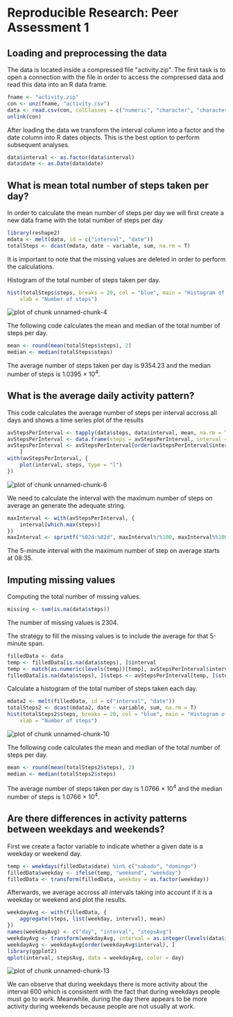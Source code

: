 # Reproducible Research: Peer Assessment 1


## Loading and preprocessing the data

The data is located inside a compressed file "activity.zip". The first task is to open a connection with the file in order to access the compressed data and read this data into an R data frame.


```r
fname <- "activity.zip"
con <- unz(fname, "activity.csv")
data <- read.csv(con, colClasses = c("numeric", "character", "character"))
unlink(con)
```


After loading the data we transform the interval column into a factor and the date column into R dates objects. This is the best option to perform subsequent analyses.


```r
data$interval <- as.factor(data$interval)
data$date <- as.Date(data$date)
```




## What is mean total number of steps taken per day?

In order to calculate the mean number of steps per day we will first create a new data frame with the total number of steps per day


```r
library(reshape2)
mdata <- melt(data, id = c("interval", "date"))
totalSteps <- dcast(mdata, date ~ variable, sum, na.rm = T)
```


It is important to note that the missing values are deleted in order to perform the calculations.

Histogram of the total number of steps taken per day.


```r
hist(totalSteps$steps, breaks = 20, col = "blue", main = "Histogram of total number of steps per day", 
    xlab = "Number of steps")
```

![plot of chunk unnamed-chunk-4](figure/unnamed-chunk-4.png) 


The following code calculates the mean and median of the total number of steps per day.


```r
mean <- round(mean(totalSteps$steps), 2)
median <- median(totalSteps$steps)
```

The average number of steps taken per day is 9354.23 and the median number of steps is 1.0395 &times; 10<sup>4</sup>.


## What is the average daily activity pattern?

This code calculates the average number of steps per interval accross all days and shows a time series plot of the results


```r
avStepsPerInterval <- tapply(data$steps, data$interval, mean, na.rm = T)
avStepsPerInterval <- data.frame(steps = avStepsPerInterval, interval = as.integer(levels(data$interval)))
avStepsPerInterval <- avStepsPerInterval[order(avStepsPerInterval$interval), 
    ]
with(avStepsPerInterval, {
    plot(interval, steps, type = "l")
})
```

![plot of chunk unnamed-chunk-6](figure/unnamed-chunk-6.png) 


We need to calculate the interval with the maximum number of steps on average an generate the adequate string.


```r
maxInterval <- with(avStepsPerInterval, {
    interval[which.max(steps)]
})
maxInterval <- sprintf("%02d:%02d", maxInterval%/%100, maxInterval%%100)
```


The 5-minute interval with the maximum number of step on average starts at 08:35.


## Imputing missing values

Computing the total number of missing values.


```r
missing <- sum(is.na(data$steps))
```


The number of missing values is 2304.

The strategy to fill the missing values is to include the average for that 5-minute span.


```r
filledData <- data
temp <- filledData[is.na(data$steps), ]$interval
temp <- match(as.numeric(levels(temp))[temp], avStepsPerInterval$interval)
filledData[is.na(data$steps), ]$steps <- avStepsPerInterval[temp, ]$steps
```


Calculate a histogram of the total number of steps taken each day.

```r
mdata2 <- melt(filledData, id = c("interval", "date"))
totalSteps2 <- dcast(mdata2, date ~ variable, sum, na.rm = T)
hist(totalSteps2$steps, breaks = 20, col = "blue", main = "Histogram of total number of steps per day", 
    xlab = "Number of steps")
```

![plot of chunk unnamed-chunk-10](figure/unnamed-chunk-10.png) 


The following code calculates the mean and median of the total number of steps per day.


```r
mean <- round(mean(totalSteps2$steps), 2)
median <- median(totalSteps2$steps)
```

The average number of steps taken per day is 1.0766 &times; 10<sup>4</sup> and the median number of steps is 1.0766 &times; 10<sup>4</sup>.



## Are there differences in activity patterns between weekdays and weekends?

First we create a factor variable to indicate whether a given date is a weekday or weekend day.


```r
temp <- weekdays(filledData$date) %in% c("sabado", "domingo")
filledData$weekday <- ifelse(temp, "weekend", "weekday")
filledData <- transform(filledData, weekday = as.factor(weekday))
```



Afterwards, we average accross all intervals taking into account if it is a weekday or weekend and plot the results.



```r
weekdayAvg <- with(filledData, {
    aggregate(steps, list(weekday, interval), mean)
})
names(weekdayAvg) <- c("day", "interval", "stepsAvg")
weekdayAvg <- transform(weekdayAvg, interval = as.integer(levels(data$interval)))
weekdayAvg <- weekdayAvg[order(weekdayAvg$interval), ]
library(ggplot2)
qplot(interval, stepsAvg, data = weekdayAvg, color = day)
```

![plot of chunk unnamed-chunk-13](figure/unnamed-chunk-13.png) 


We can observe that during weekdays there is more activity about the interval 600 which is consistent with the fact that during weekdays people must go to work. Meanwhile, during the day there appears to be more activity during weekends because people are not usually at work.

